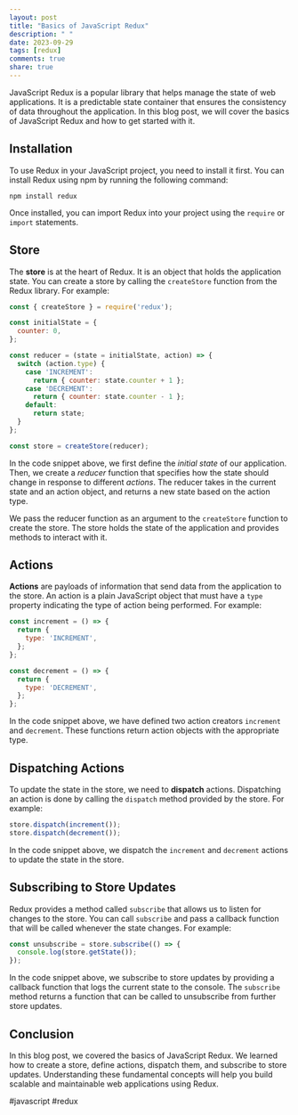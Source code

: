 ```yaml
---
layout: post
title: "Basics of JavaScript Redux"
description: " "
date: 2023-09-29
tags: [redux]
comments: true
share: true
---
```


JavaScript Redux is a popular library that helps manage the state of web applications. It is a predictable state container that ensures the consistency of data throughout the application. In this blog post, we will cover the basics of JavaScript Redux and how to get started with it.

## Installation

To use Redux in your JavaScript project, you need to install it first. You can install Redux using npm by running the following command:

```
npm install redux
```

Once installed, you can import Redux into your project using the `require` or `import` statements.

## Store

The **store** is at the heart of Redux. It is an object that holds the application state. You can create a store by calling the `createStore` function from the Redux library. For example:

```javascript
const { createStore } = require('redux');

const initialState = {
  counter: 0,
};

const reducer = (state = initialState, action) => {
  switch (action.type) {
    case 'INCREMENT':
      return { counter: state.counter + 1 };
    case 'DECREMENT':
      return { counter: state.counter - 1 };
    default:
      return state;
  }
};

const store = createStore(reducer);
```

In the code snippet above, we first define the *initial state* of our application. Then, we create a *reducer* function that specifies how the state should change in response to different *actions*. The reducer takes in the current state and an action object, and returns a new state based on the action type.

We pass the reducer function as an argument to the `createStore` function to create the store. The store holds the state of the application and provides methods to interact with it.

## Actions

**Actions** are payloads of information that send data from the application to the store. An action is a plain JavaScript object that must have a `type` property indicating the type of action being performed. For example:

```javascript
const increment = () => {
  return {
    type: 'INCREMENT',
  };
};

const decrement = () => {
  return {
    type: 'DECREMENT',
  };
};
```

In the code snippet above, we have defined two action creators `increment` and `decrement`. These functions return action objects with the appropriate type.

## Dispatching Actions

To update the state in the store, we need to **dispatch** actions. Dispatching an action is done by calling the `dispatch` method provided by the store. For example:

```javascript
store.dispatch(increment());
store.dispatch(decrement());
```

In the code snippet above, we dispatch the `increment` and `decrement` actions to update the state in the store.

## Subscribing to Store Updates

Redux provides a method called `subscribe` that allows us to listen for changes to the store. You can call `subscribe` and pass a callback function that will be called whenever the state changes. For example:

```javascript
const unsubscribe = store.subscribe(() => {
  console.log(store.getState());
});
```

In the code snippet above, we subscribe to store updates by providing a callback function that logs the current state to the console. The `subscribe` method returns a function that can be called to unsubscribe from further store updates.

## Conclusion

In this blog post, we covered the basics of JavaScript Redux. We learned how to create a store, define actions, dispatch them, and subscribe to store updates. Understanding these fundamental concepts will help you build scalable and maintainable web applications using Redux.

#javascript #redux